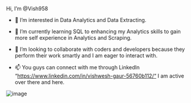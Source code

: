 Hi, I’m @Vish958

- 👀 I’m interested in Data Analytics and Data Extracting.

- 🌱 I’m currently learning SQL to enhancing my Analytics skills to gain more self experience in Analytics and Scraping.

- 💞️ I’m looking to collaborate with coders and developers because they perform their work smartly and I am eager to interact with.

- 📫 You guys can connect with me through LinkedIn “https://www.linkedin.com/in/vishwesh-gaur-56760b112/“ I am active over there and here.
<!---
Vish958/Vish958 is a ✨ special ✨ repository because its `README.md` (this file) appears on your GitHub profile.
You can click the Preview link to take a look at your changes.
--->

![image](https://user-images.githubusercontent.com/52960742/115412348-da90d280-a211-11eb-8204-5734f9dd6168.png)


